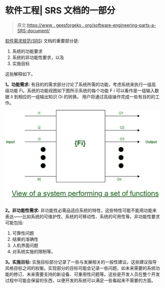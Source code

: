 # 软件工程| SRS 文档的一部分

> 原文:[https://www . geesforgeks . org/software-engineering-parts-a-SRS-document/](https://www.geeksforgeeks.org/software-engineering-parts-of-a-srs-document/)

[软件需求规范(SRS)](https://www.geeksforgeeks.org/software-engineering-quality-characteristics-of-a-good-srs/) 文档的重要部分是:

1.  系统的功能要求
2.  系统的非功能性要求，以及
3.  实施目标

这些解释如下。

**1。功能需求:**
有目的的需求部分讨论了系统所需的功能，考虑系统来执行一组高级功能 Fi。系统的功能视图如下图所示系统的每个功能 F *i* 可以看作是一组输入数据 Ii 到相应的一组输出知识 Oi 的转换。
用户将通过高级操作完成一些有目的的工作。

![](img/6ebe861052c75d90b255196bff1f9e41.png)

**2。非功能性需求:**
非功能性必需品适应系统的特性，这些特性可能不能用功能来表达——比如系统的可维护性、系统的可移动性、系统的可用性等。非功能性要求可能包括:

1.  可靠性问题
2.  结果的准确性
3.  人机界面问题
4.  对系统实施的限制等。

**3。实施目标:**
实施目标部分记录了一些与发展相关的一般性建议。这些建议指导风格目标之间的权衡。实现部分的目标可能会记录一些问题，如未来需要的系统功能的修订、未来需要支持的新设备、可重用性问题等。这些是开发人员在整个开发过程中可能会保留的东西，以便开发的系统可以满足一些看起来不需要的方面。